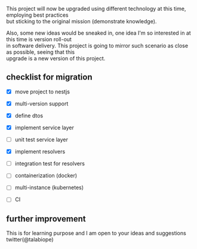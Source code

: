 This project will now be upgraded using different technology at this time, employing best practices <br>
but sticking to the original mission (demonstrate knowledge).

Also, some new ideas would be sneaked in, one idea I'm so interested in at this time is version roll-out <br>
in software delivery. This project is going to mirror such scenario as close as possible, seeing that this <br>
upgrade is a new version of this project.

## checklist for migration
- [x] move project to nestjs
- [x] multi-version support
- [x] define dtos
- [x] implement service layer
- [ ] unit test service layer
- [x] implement resolvers
- [ ] integration test for resolvers
- [ ] containerization (docker)
- [ ] multi-instance (kubernetes)
- [ ] CI


## further improvement
This is for learning purpose and I am open to your ideas and suggestions twitter(@talabiope)
